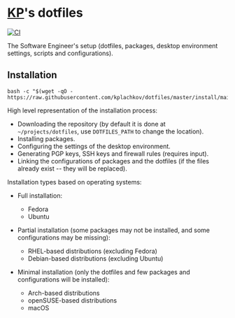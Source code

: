 # [KP](https://github.com/kplachkov)'s dotfiles

[![CI](https://github.com/kplachkov/dotfiles/workflows/CI/badge.svg)](https://github.com/kplachkov/dotfiles/actions?query=workflow%3ACI)

The Software Engineer's setup (dotfiles, packages, desktop environment settings, scripts and configurations).

## Installation

```shell
bash -c "$(wget -qO - https://raw.githubusercontent.com/kplachkov/dotfiles/master/install/main.sh)"
```

High level representation of the installation process:

- Downloading the repository (by default it is done at `~/projects/dotfiles`, use `DOTFILES_PATH` to change the
  location).
- Installing packages.
- Configuring the settings of the desktop environment.
- Generating PGP keys, SSH keys and firewall rules (requires input).
- Linking the configurations of packages and the dotfiles (if the files already exist -- they will be replaced).

Installation types based on operating systems:

- Full installation:
    - Fedora
    - Ubuntu

- Partial installation (some packages may not be installed, and some configurations may be missing):
    - RHEL-based distributions (excluding Fedora)
    - Debian-based distributions (excluding Ubuntu)

- Minimal installation (only the dotfiles and few packages and configurations will be installed):
    - Arch-based distributions
    - openSUSE-based distributions
    - macOS

